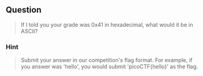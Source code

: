 ## Question
>If I told you your grade was 0x41 in hexadecimal, what would it be in ASCII? 

### Hint
>Submit your answer in our competition's flag format. For example, if you answer was 'hello', you would submit 'picoCTF{hello}' as the flag.
